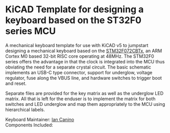 # KiCAD Template for designing a keyboard based on the ST32F0 series MCU

A mechanical keyboard template for use with KiCAD v5 to jumpstart designing a mechanical keyboard based on the [STM32F072CBTx](https://www.st.com/content/st_com/en/products/microcontrollers-microprocessors/stm32-32-bit-arm-cortex-mcus/stm32-mainstream-mcus/stm32f0-series/stm32f0x2/stm32f072cb.html), an ARM Cortex M0 based 32-bit RISC core operating at 48MHz. The STM32F0 series offers the advantage in that the clock is integrated into the MCU thus obviating the need for a separate crystal circuit. The basic schematic implements an USB-C type connector, support for underglow, voltage regulator, fuse along the VBUS line, and hardware switches to trigger boot and reset.

Separate files are provided for the key matrix as well as the underglow LED matrix. All that is left for the enduser is to implement the matrix for both switches and LED underglow and map them appropriately to the MCU using hierarchical labels.

Keyboard Maintainer: [Ian Canino](https://github.com/CaninoDev)  
Components Included: 
